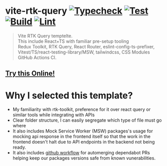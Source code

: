 # vite-rtk-query [![Typecheck](https://github.com/laststance/vite-rtk-query/actions/workflows/typecheck.yml/badge.svg)](https://github.com/laststance/vite-rtk-query/actions/workflows/typecheck.yml) [![Test](https://github.com/laststance/vite-rtk-query/actions/workflows/test.yml/badge.svg)](https://github.com/laststance/vite-rtk-query/actions/workflows/test.yml) [![Build](https://github.com/laststance/vite-rtk-query/actions/workflows/build.yml/badge.svg)](https://github.com/laststance/vite-rtk-query/actions/workflows/build.yml) [![Lint](https://github.com/laststance/vite-rtk-query/actions/workflows/lint.yml/badge.svg)](https://github.com/laststance/vite-rtk-query/actions/workflows/lint.yml)

> Vite RTK Query temptelte.  
> This include React+TS with familiar pre-setup tooling  
> Redux Toolkit, RTK Query, React Router, eslint-config-ts-prefixer, Vitest/TS/react-testing-library/MSW, tailwindcss, CSS Modules GitHub Actions CI.

## [Try this Online!](https://codesandbox.io/p/github/laststance/vite-rtk-query/main?import=true&layout=%257B%2522sidebarPanel%2522%253A%2522GIT%2522%252C%2522rootPanelGroup%2522%253A%257B%2522direction%2522%253A%2522horizontal%2522%252C%2522contentType%2522%253A%2522UNKNOWN%2522%252C%2522type%2522%253A%2522PANEL_GROUP%2522%252C%2522id%2522%253A%2522ROOT_LAYOUT%2522%252C%2522panels%2522%253A%255B%257B%2522type%2522%253A%2522PANEL_GROUP%2522%252C%2522contentType%2522%253A%2522UNKNOWN%2522%252C%2522direction%2522%253A%2522vertical%2522%252C%2522id%2522%253A%2522clld7m4o8000h3b6hsmaawe7i%2522%252C%2522sizes%2522%253A%255B70%252C30%255D%252C%2522panels%2522%253A%255B%257B%2522type%2522%253A%2522PANEL_GROUP%2522%252C%2522contentType%2522%253A%2522EDITOR%2522%252C%2522direction%2522%253A%2522horizontal%2522%252C%2522id%2522%253A%2522EDITOR%2522%252C%2522panels%2522%253A%255B%257B%2522type%2522%253A%2522PANEL%2522%252C%2522contentType%2522%253A%2522EDITOR%2522%252C%2522id%2522%253A%2522clld7m4o8000c3b6hpg0lt6ua%2522%257D%255D%252C%2522sizes%2522%253A%255B100%255D%257D%252C%257B%2522type%2522%253A%2522PANEL_GROUP%2522%252C%2522contentType%2522%253A%2522SHELLS%2522%252C%2522direction%2522%253A%2522horizontal%2522%252C%2522id%2522%253A%2522SHELLS%2522%252C%2522panels%2522%253A%255B%257B%2522type%2522%253A%2522PANEL%2522%252C%2522contentType%2522%253A%2522SHELLS%2522%252C%2522id%2522%253A%2522clld7m4o8000g3b6h3s4es0r6%2522%257D%255D%252C%2522sizes%2522%253A%255B100%255D%257D%255D%257D%252C%257B%2522type%2522%253A%2522PANEL_GROUP%2522%252C%2522contentType%2522%253A%2522DEVTOOLS%2522%252C%2522direction%2522%253A%2522vertical%2522%252C%2522id%2522%253A%2522DEVTOOLS%2522%252C%2522panels%2522%253A%255B%257B%2522type%2522%253A%2522PANEL%2522%252C%2522contentType%2522%253A%2522DEVTOOLS%2522%252C%2522id%2522%253A%2522clld7m4o8000e3b6h9st3psvm%2522%257D%255D%252C%2522sizes%2522%253A%255B100%255D%257D%255D%252C%2522sizes%2522%253A%255B47.960956959972194%252C52.039043040027806%255D%257D%252C%2522tabbedPanels%2522%253A%257B%2522clld7m4o8000c3b6hpg0lt6ua%2522%253A%257B%2522id%2522%253A%2522clld7m4o8000c3b6hpg0lt6ua%2522%252C%2522activeTabId%2522%253A%2522clomqiwf8005h3b6lc4dltc9x%2522%252C%2522tabs%2522%253A%255B%257B%2522type%2522%253A%2522FILE%2522%252C%2522filepath%2522%253A%2522%252Fpackage.json%2522%252C%2522id%2522%253A%2522clomqiwf8005h3b6lc4dltc9x%2522%252C%2522mode%2522%253A%2522temporary%2522%252C%2522state%2522%253A%2522IDLE%2522%257D%255D%257D%252C%2522clld7m4o8000e3b6h9st3psvm%2522%253A%257B%2522id%2522%253A%2522clld7m4o8000e3b6h9st3psvm%2522%252C%2522tabs%2522%253A%255B%257B%2522type%2522%253A%2522SYSTEM_METRICS%2522%252C%2522id%2522%253A%2522clly7wlzp02e13b6ivx71nygd%2522%252C%2522mode%2522%253A%2522permanent%2522%257D%252C%257B%2522type%2522%253A%2522TASK_PORT%2522%252C%2522taskId%2522%253A%2522dev%2522%252C%2522port%2522%253A3000%252C%2522id%2522%253A%2522clly8lfuo00ny3b6hdm37bbuy%2522%252C%2522mode%2522%253A%2522permanent%2522%252C%2522path%2522%253A%2522%252F%2522%257D%255D%252C%2522activeTabId%2522%253A%2522clly8lfuo00ny3b6hdm37bbuy%2522%257D%252C%2522clld7m4o8000g3b6h3s4es0r6%2522%253A%257B%2522id%2522%253A%2522clld7m4o8000g3b6h3s4es0r6%2522%252C%2522activeTabId%2522%253A%2522clld7mipg00ke3b6hpzob7gzb%2522%252C%2522tabs%2522%253A%255B%257B%2522id%2522%253A%2522clld7m4o8000f3b6hmbw6fmqd%2522%252C%2522mode%2522%253A%2522permanent%2522%252C%2522type%2522%253A%2522TERMINAL%2522%252C%2522shellId%2522%253A%2522clld7m4xm001xdai15pqz8fct%2522%257D%252C%257B%2522type%2522%253A%2522TASK_LOG%2522%252C%2522taskId%2522%253A%2522dev%2522%252C%2522id%2522%253A%2522clld7mipg00ke3b6hpzob7gzb%2522%252C%2522mode%2522%253A%2522permanent%2522%257D%252C%257B%2522type%2522%253A%2522TASK_LOG%2522%252C%2522taskId%2522%253A%2522CSB_RUN_OUTSIDE_CONTAINER%253D1%2520devcontainer%2520templates%2520apply%2520--template-id%2520%255C%2522ghcr.io%252Fdevcontainers%252Ftemplates%252Ftypescript-node%255C%2522%2520--template-args%2520%27%257B%257D%27%2520--features%2520%27%255B%255D%27%2522%252C%2522id%2522%253A%2522clomqn67i00bh3b6lqzvdc6qd%2522%252C%2522mode%2522%253A%2522permanent%2522%257D%255D%257D%257D%252C%2522showDevtools%2522%253Atrue%252C%2522showShells%2522%253Atrue%252C%2522showSidebar%2522%253Atrue%252C%2522sidebarPanelSize%2522%253A15%257D)

# Why I selected this template?

- My familiarity with rtk-toolkit, preference for it over react query or similar tools while integrating with APIs
- Clear folder structure, I can easily segregate which type of file must go where
- It also includes Mock Service Worker (MSW) packages's usage for mocking api response in the frontend itself so that the work in the frontend doesn't halt due to API endpoints in the backend not being ready.
- It also includes [github workflow](.github/workflows/dependabot-auto-merge.yml) for automerging dependabot PRs helping keep our packages versions safe from known vunerabilities.
